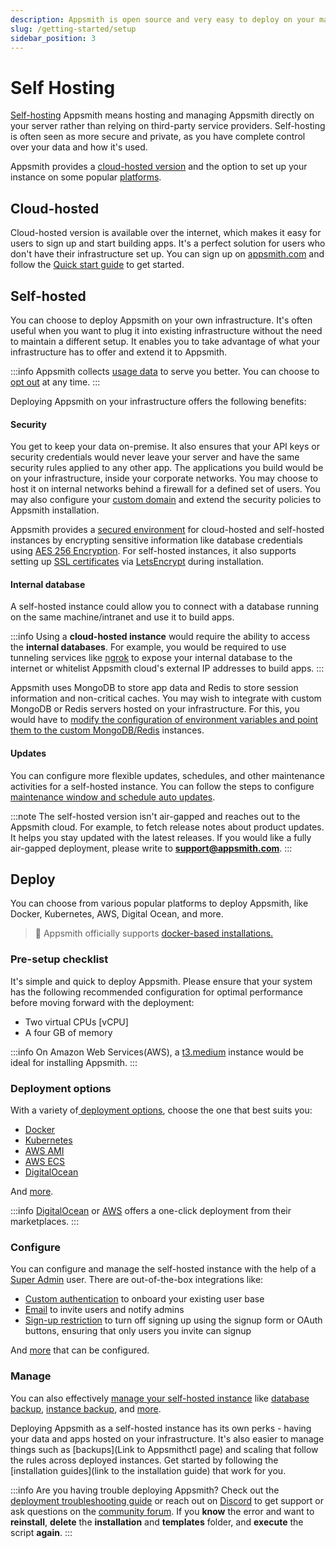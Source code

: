 ```yaml
---
description: Appsmith is open source and very easy to deploy on your machine.
slug: /getting-started/setup
sidebar_position: 3
---
```


# Self Hosting

[Self-hosting](https://en.wikipedia.org/wiki/Self-hosting\_\(web\_services\)) Appsmith means hosting and managing Appsmith directly on your server rather than relying on third-party service providers. Self-hosting is often seen as more secure and private, as you have complete control over your data and how it's used.

Appsmith provides a [cloud-hosted version](https://app.appsmith.com) and the option to set up your instance on some popular [platforms](./README.md#deploy).

## Cloud-hosted

Cloud-hosted version is available over the internet, which makes it easy for users to sign up and start building apps. It's a perfect solution for users who don't have their infrastructure set up. You can sign up on [appsmith.com](https://appsmith.com) and follow the [Quick start guide](./../../getting-started/start-building.md) to get started.

## Self-hosted

You can choose to deploy Appsmith on your own infrastructure. It's often useful when you want to plug it into existing infrastructure without the need to maintain a different setup. It enables you to take advantage of what your infrastructure has to offer and extend it to Appsmith.

:::info
Appsmith collects [usage data](../../product/telemetry.md) to serve you better. You can choose to [opt out](../../product/telemetry.md#disable-telemetry) at any time.
:::

Deploying Appsmith on your infrastructure offers the following benefits:

#### Security

You get to keep your data on-premise. It also ensures that your API keys or security credentials would never leave your server and have the same security rules applied to any other app. The applications you build would be on your infrastructure, inside your corporate networks. You may choose to host it on internal networks behind a firewall for a defined set of users. You may also configure your [custom domain](./instance-configuration/custom-domain/README.md) and extend the security policies to Appsmith installation.

Appsmith provides a [secured environment](../../product/security) for cloud-hosted and self-hosted instances by encrypting sensitive information like database credentials using [AES 256 Encryption](https://en.wikipedia.org/wiki/Advanced\_Encryption\_Standard). For self-hosted instances, it also supports setting up [SSL certificates](./instance-configuration/custom-domain/README.md#custom-ssl-certificate) via [LetsEncrypt](https://letsencrypt.org/) during installation.

#### Internal database

A self-hosted instance could allow you to connect with a database running on the same machine/intranet and use it to build apps.

:::info
Using a **cloud-hosted instance** would require the ability to access the **internal databases**. For example, you would be required to use tunneling services like [ngrok](../../advanced-concepts/more/how-to-work-with-local-apis-on-appsmith/#using-ngrok) to expose your internal database to the internet or whitelist Appsmith cloud's external IP addresses to build apps.
:::

Appsmith uses MongoDB to store app data and Redis to store session information and non-critical caches. You may wish to integrate with custom MongoDB or Redis servers hosted on your infrastructure. For this, you would have to [modify the configuration of environment variables and point them to the custom MongoDB/Redis](./instance-configuration/custom-mongodb-redis.md) instances.

#### Updates

You can configure more flexible updates, schedules, and other maintenance activities for a self-hosted instance. You can follow the steps to configure [maintenance window and schedule auto updates](./instance-management/maintenance-window.md).

:::note
The self-hosted version isn't air-gapped and reaches out to the Appsmith cloud. For example, to fetch release notes about product updates. It helps you stay updated with the latest releases. If you would like a fully air-gapped deployment, please write to [**support@appsmith.com**](mailto:support@appsmith.com).
:::

## Deploy

You can choose from various popular platforms to deploy Appsmith, like Docker, Kubernetes, AWS, Digital Ocean, and more.

> 🔔 Appsmith officially supports [docker-based installations.](/getting-started/setup/installation-guides/docker/)

### Pre-setup checklist

It's simple and quick to deploy Appsmith. Please ensure that your system has the following recommended configuration for optimal performance before moving forward with the deployment:

* Two virtual CPUs \[vCPU]
* A four GB of memory

:::info
On Amazon Web Services(AWS), a [t3.medium](https://aws.amazon.com/ec2/instance-types/t3/) instance would be ideal for installing Appsmith.
:::

### Deployment options

With a variety of[ deployment options](./installation-guides/README.md), choose the one that best suits you:

* [Docker](/getting-started/setup/installation-guides/docker/)
* [Kubernetes](./installation-guides/kubernetes/README.md)
* [AWS AMI](./installation-guides/aws-ami.md)
* [AWS ECS](./installation-guides/aws-ecs.md)
* [DigitalOcean](./installation-guides/digitalocean.md)

And [more](./installation-guides/README.md).

:::info
[DigitalOcean](https://marketplace.digitalocean.com/apps/appsmith) or [AWS](https://aws.amazon.com/marketplace/seller-profile?id=f12088a7-c7be-46e5-8c5d-9cd7a16c8c1e) offers a one-click deployment from their marketplaces.
:::

### Configure

You can configure and manage the self-hosted instance with the help of a [Super Admin](./instance-configuration/admin-settings.md) user. There are out-of-the-box integrations like:

* [Custom authentication](./instance-configuration/authentication/README.md) to onboard your existing user base
* [Email](./instance-configuration/email/README.md) to invite users and notify admins
* [Sign-up restriction](./instance-configuration/disable-user-signup.md) to turn off signing up using the signup form or OAuth buttons, ensuring that only users you invite can signup

And [more](./instance-configuration/README.md) that can be configured.

### Manage

You can also effectively [manage your self-hosted instance](./instance-management/README.md) like [database backup](./instance-management/appsmithctl.md#export-database), [instance backup](./instance-management/appsmithctl.md#backup-appsmith-instance), and [more](./instance-management/appsmithctl.md).

Deploying Appsmith as a self-hosted instance has its own perks - having your data and apps hosted on your infrastructure. It's also easier to manage things such as \[backups]\(Link to Appsmithctl page) and scaling that follow the rules across deployed instances. Get started by following the \[installation guides]\(link to the installation guide) that work for you.

:::info
Are you having trouble deploying Appsmith? Check out the [deployment troubleshooting guide](../../help-and-support/troubleshooting-guide/deployment-errors) or reach out on [Discord](https://discord.com/invite/rBTTVJp) to get support or ask questions on the [community forum](https://community.appsmith.com/). If you **know** the error and want to **reinstall**, **delete** the **installation** and **templates** folder, and **execute** the script **again**.
:::
